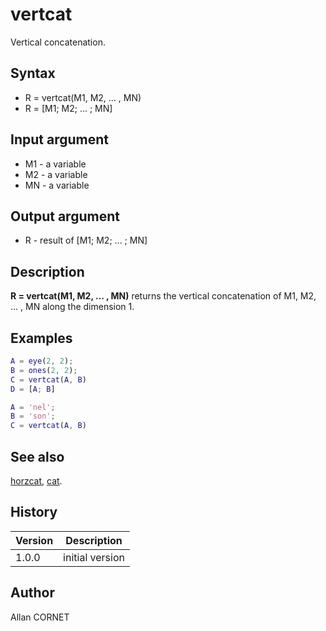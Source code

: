 

# vertcat

Vertical concatenation.

## Syntax

- R = vertcat(M1, M2, ... , MN)
- R = [M1; M2; ... ; MN]

## Input argument

 - M1 - a variable
 - M2 - a variable
 - MN - a variable

## Output argument

 - R - result of [M1; M2; ... ; MN]

## Description


  <p><b>R = vertcat(M1, M2, ... , MN)</b> returns the vertical concatenation of M1, M2, ... , MN along the dimension 1.</p>


## Examples

```matlab
A = eye(2, 2);
B = ones(2, 2);
C = vertcat(A, B)
D = [A; B]
```
```matlab
A = 'nel';
B = 'son';
C = vertcat(A, B)
```

## See also

[horzcat](horzcat.md), [cat](cat.md).
## History

|Version|Description|
|------|------|
|1.0.0|initial version|


## Author

Allan CORNET



